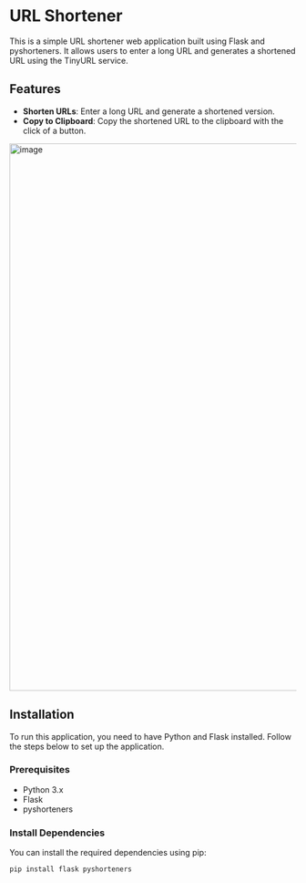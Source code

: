 # URL Shortener

This is a simple URL shortener web application built using Flask and pyshorteners. It allows users to enter a long URL and generates a shortened URL using the TinyURL service.

## Features

- **Shorten URLs**: Enter a long URL and generate a shortened version.
- **Copy to Clipboard**: Copy the shortened URL to the clipboard with the click of a button.

<img width="960" alt="image" src="https://github.com/manyahegde/CodeClauseInternship_URLShortener/assets/107339033/7322ed8e-7aa0-46eb-b46f-cbe0c8792e08">

## Installation

To run this application, you need to have Python and Flask installed. Follow the steps below to set up the application.

### Prerequisites

- Python 3.x
- Flask
- pyshorteners

### Install Dependencies

You can install the required dependencies using pip:

```bash
pip install flask pyshorteners
